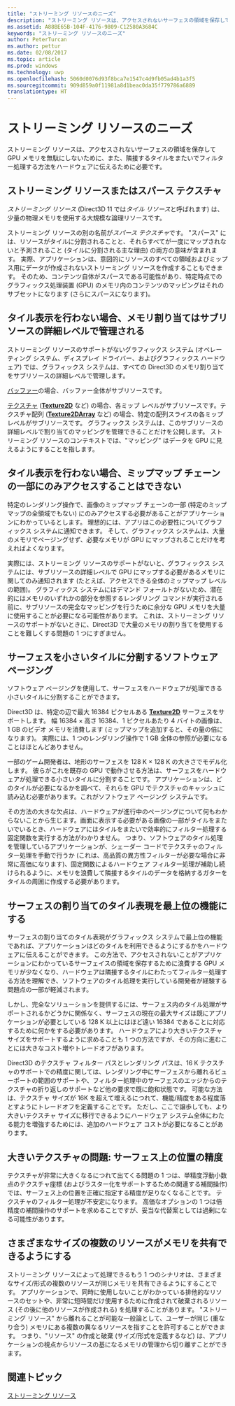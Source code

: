 ```yaml
---
title: "ストリーミング リソースのニーズ"
description: "ストリーミング リソースは、アクセスされないサーフェスの領域を保存して GPU メモリを無駄にしないために、また、隣接するタイルをまたいでフィルター処理する方法をハードウェアに伝えるために必要です。"
ms.assetid: A88BE65B-104F-4176-9809-C12580A3684C
keywords: "ストリーミング リソースのニーズ"
author: PeterTurcan
ms.author: pettur
ms.date: 02/08/2017
ms.topic: article
ms.prod: windows
ms.technology: uwp
ms.openlocfilehash: 5060d0076d93f8bca7e1547c4d9fb05ad4b1a3f5
ms.sourcegitcommit: 909d859a0f11981a8d1beac0da35f779786a6889
translationtype: HT
---
```

# <a name="the-need-for-streaming-resources"></a>ストリーミング リソースのニーズ


ストリーミング リソースは、アクセスされないサーフェスの領域を保存して GPU メモリを無駄にしないために、また、隣接するタイルをまたいでフィルター処理する方法をハードウェアに伝えるために必要です。

## <a name="span-idstreamingresourcesorsparsetexturesspanspan-idstreamingresourcesorsparsetexturesspanspan-idstreamingresourcesorsparsetexturesspanstreaming-resources-or-sparse-textures"></a><span id="Streaming_resources_or_sparse_textures"></span><span id="streaming_resources_or_sparse_textures"></span><span id="STREAMING_RESOURCES_OR_SPARSE_TEXTURES"></span>ストリーミング リソースまたはスパース テクスチャ


*ストリーミング リソース* (Direct3D 11 では*タイル リソース*と呼ばれます) は、少量の物理メモリを使用する大規模な論理リソースです。

ストリーミング リソースの別の名前が*スパース テクスチャ*です。 "スパース" には、リソースがタイルに分割されることと、それらすべてが一度にマップされないと予測されること (タイルに分割される主な理由) の両方の意味が含まれます。 実際、アプリケーションは、意図的にリソースのすべての領域およびミップス用にデータが作成されないストリーミング リソースを作成することもできます。 そのため、コンテンツ自体がスパースである可能性があり、特定時点でのグラフィックス処理装置 (GPU) のメモリ内のコンテンツのマッピングはそれのサブセットになります (さらにスパースになります)。

## <a name="span-idwithouttilingmemoryallocationsaremanagedatsubresourcegranularityspanspan-idwithouttilingmemoryallocationsaremanagedatsubresourcegranularityspanspan-idwithouttilingmemoryallocationsaremanagedatsubresourcegranularityspanwithout-tiling-memory-allocations-are-managed-at-subresource-granularity"></a><span id="Without_tiling__memory_allocations_are_managed_at_subresource_granularity"></span><span id="without_tiling__memory_allocations_are_managed_at_subresource_granularity"></span><span id="WITHOUT_TILING__MEMORY_ALLOCATIONS_ARE_MANAGED_AT_SUBRESOURCE_GRANULARITY"></span>タイル表示を行わない場合、メモリ割り当てはサブリソースの詳細レベルで管理される


ストリーミング リソースのサポートがないグラフィックス システム (オペレーティング システム、ディスプレイ ドライバー、およびグラフィックス ハードウェア) では、グラフィックス システムは、すべての Direct3D のメモリ割り当てをサブリソースの詳細レベルで管理します。

[バッファー](introduction-to-buffers.md)の場合、バッファー全体がサブリソースです。

[テクスチャ](textures.md) ([**Texture2D**](https://msdn.microsoft.com/library/windows/desktop/ff471525) など) の場合、各ミップ レベルがサブリソースです。テクスチャ配列 ([**Texture2DArray**](https://msdn.microsoft.com/library/windows/desktop/ff471526) など) の場合、特定の配列スライスの各ミップ レベルがサブリソースです。 グラフィックス システムは、このサブリソースの詳細レベルで割り当てのマッピングを管理できることだけを公開します。 ストリーミング リソースのコンテキストでは、"マッピング" はデータを GPU に見えるようにすることを指します。

## <a name="span-idwithouttilingcantaccessonlyasmallportionofmipmapchainspanspan-idwithouttilingcantaccessonlyasmallportionofmipmapchainspanspan-idwithouttilingcantaccessonlyasmallportionofmipmapchainspanwithout-tiling-cant-access-only-a-small-portion-of-mipmap-chain"></a><span id="Without_tiling__can_t_access_only_a_small_portion_of_mipmap_chain"></span><span id="without_tiling__can_t_access_only_a_small_portion_of_mipmap_chain"></span><span id="WITHOUT_TILING__CAN_T_ACCESS_ONLY_A_SMALL_PORTION_OF_MIPMAP_CHAIN"></span>タイル表示を行わない場合、ミップマップ チェーンの一部にのみアクセスすることはできない


特定のレンダリング操作で、画像のミップマップ チェーンの一部 (特定のミップマップの全領域でもない) にのみアクセスする必要があることがアプリケーションにわかっているとします。 理想的には、アプリはこの必要性についてグラフィックス システムに通知できます。 そして、グラフィックス システムは、大量のメモリでページングせず、必要なメモリが GPU にマップされることだけを考えればよくなります。

実際には、ストリーミング リソースのサポートがないと、グラフィックス システムには、サブリソースの詳細レベルで GPU にマップする必要があるメモリに関してのみ通知されます (たとえば、アクセスできる全体のミップマップ レベルの範囲)。 グラフィックス システムにはデマンド フォールトがないため、潜在的にはメモリのいずれかの部分を参照するレンダリング コマンドが実行される前に、サブリソースの完全なマッピングを行うために余分な GPU メモリを大量に使用することが必要になる可能性があります。 これは、ストリーミング リソースのサポートがないときに、Direct3D で大量のメモリの割り当てを使用することを難しくする問題の 1 つにすぎません。

## <a name="span-idsoftwarepagingtobreakthesurfaceintosmallertilesspanspan-idsoftwarepagingtobreakthesurfaceintosmallertilesspanspan-idsoftwarepagingtobreakthesurfaceintosmallertilesspansoftware-paging-to-break-the-surface-into-smaller-tiles"></a><span id="Software_paging_to_break_the_surface_into_smaller_tiles"></span><span id="software_paging_to_break_the_surface_into_smaller_tiles"></span><span id="SOFTWARE_PAGING_TO_BREAK_THE_SURFACE_INTO_SMALLER_TILES"></span>サーフェスを小さいタイルに分割するソフトウェア ページング


ソフトウェア ページングを使用して、サーフェスをハードウェアが処理できる小さいタイルに分割することができます。

Direct3D は、特定の辺で最大 16384 ピクセルある [**Texture2D**](https://msdn.microsoft.com/library/windows/desktop/ff471525) サーフェスをサポートします。 幅 16384 × 高さ 16384、1 ピクセルあたり 4 バイトの画像は、1 GB のビデオ メモリを消費します (ミップマップを追加すると、その量の倍になります)。 実際には、1 つのレンダリング操作で 1 GB 全体の参照が必要になることはほとんどありません。

一部のゲーム開発者は、地形のサーフェスを 128 K × 128 K の大きさでモデル化します。 彼らがこれを既存の GPU で動作させる方法は、サーフェスをハードウェアが処理できる小さいタイルに分割することです。 アプリケーションは、どのタイルが必要になるかを調べて、それらを GPU でテクスチャのキャッシュに読み込む必要があります。これがソフトウェア ページング システムです。

その方法の大きな欠点は、ハードウェアが進行中のページングについて何もわからないことから生じます。画面に表示する必要がある画像の一部がタイルをまたいでいるとき、ハードウェアにはタイルをまたいで効率的にフィルター処理する固定関数を実行する方法がわかりません。 つまり、ソフトウェアのタイル処理を管理しているアプリケーションが、シェーダー コードでテクスチャのフィルター処理を手動で行うか (これは、高品質の異方性フィルターが必要な場合に非常に高価になります)、固定関数によるハードウェア フィルター処理が補助し続けられるように、メモリを浪費して隣接するタイルのデータを格納するガターをタイルの周囲に作成する必要があります。

## <a name="span-idmakingtiledrepresentationofsurfaceallocationsafirst-classfeaturespanspan-idmakingtiledrepresentationofsurfaceallocationsafirst-classfeaturespanspan-idmakingtiledrepresentationofsurfaceallocationsafirst-classfeaturespanmaking-tiled-representation-of-surface-allocations-a-first-class-feature"></a><span id="Making_tiled_representation_of_surface_allocations_a_first-class_feature"></span><span id="making_tiled_representation_of_surface_allocations_a_first-class_feature"></span><span id="MAKING_TILED_REPRESENTATION_OF_SURFACE_ALLOCATIONS_A_FIRST-CLASS_FEATURE"></span>サーフェスの割り当てのタイル表現を最上位の機能にする


サーフェスの割り当てのタイル表現がグラフィックス システムで最上位の機能であれば、アプリケーションはどのタイルを利用できるようにするかをハードウェアに伝えることができます。 この方法で、アクセスされないことがアプリケーションにわかっているサーフェイスの領域を保存するために浪費する GPU メモリが少なくなり、ハードウェアは隣接するタイルにわたってフィルター処理する方法を理解でき、ソフトウェアのタイル処理を実行している開発者が経験する問題点の一部が軽減されます。

しかし、完全なソリューションを提供するには、サーフェス内のタイル処理がサポートされるかどうかに関係なく、サーフェスの現在の最大サイズは既にアプリケーションが必要としている 128 K 以上にはほど遠い 16384 であることに対応するために何かをする必要があります。 ハードウェアにより大きいテクスチャ サイズをサポートするように求めることも 1 つの方法ですが、その方向に進むことには大きなコスト増やトレードオフがあります。

Direct3D のテクスチャ フィルター パスとレンダリング パスは、16 K テクスチャのサポートでの精度に関しては、レンダリング中にサーフェスから離れるビューポートの範囲のサポートや、フィルター処理中のサーフェスのエッジからのテクスチャの折り返しのサポートなど他の要求で既に飽和状態です。 可能な方法は、テクスチャ サイズが 16K を超えて増えるにつれて、機能/精度をある程度落とすようにトレードオフを定義することです。 ただし、ここで譲歩しても、より大きいテクスチャ サイズに移行できるようにハードウェア システム全体にわたる能力を増強するためには、追加のハードウェア コストが必要になることがあります。

## <a name="span-idissuewithlargetexturesprecisionforlocationsonsurfacespanspan-idissuewithlargetexturesprecisionforlocationsonsurfacespanspan-idissuewithlargetexturesprecisionforlocationsonsurfacespanissue-with-large-textures-precision-for-locations-on-surface"></a><span id="Issue_with_large_textures__precision_for_locations_on_surface"></span><span id="issue_with_large_textures__precision_for_locations_on_surface"></span><span id="ISSUE_WITH_LARGE_TEXTURES__PRECISION_FOR_LOCATIONS_ON_SURFACE"></span>大きいテクスチャの問題: サーフェス上の位置の精度


テクスチャが非常に大きくなるにつれて出てくる問題の 1 つは、単精度浮動小数点のテクスチャ座標 (およびラスター化をサポートするための関連する補間操作) では、サーフェス上の位置を正確に指定する精度が足りなくなることです。 テクスチャのフィルター処理が不安定になります。 高価なオプションの 1 つは倍精度の補間操作のサポートを求めることですが、妥当な代替案としては過剰になる可能性があります。

## <a name="span-idenablingmultipleresourcesofdifferentdimensionstosharememoryspanspan-idenablingmultipleresourcesofdifferentdimensionstosharememoryspanspan-idenablingmultipleresourcesofdifferentdimensionstosharememoryspanenabling-multiple-resources-of-different-dimensions-to-share-memory"></a><span id="Enabling_multiple_resources_of_different_dimensions_to_share_memory"></span><span id="enabling_multiple_resources_of_different_dimensions_to_share_memory"></span><span id="ENABLING_MULTIPLE_RESOURCES_OF_DIFFERENT_DIMENSIONS_TO_SHARE_MEMORY"></span>さまざまなサイズの複数のリソースがメモリを共有できるようにする


ストリーミング リソースによって処理できるもう 1 つのシナリオは、さまざまなサイズ/形式の複数のリソースが同じメモリを共有できるようにすることです。 アプリケーションで、同時に使用しないことがわかっている排他的なリソースのセットや、非常に短時間だけ使用するために作成されて破棄されるリソース (その後に他のリソースが作成される) を処理することがあります。 "ストリーミング リソース" から離れることが可能な一般論として、ユーザーが同じ (重なり合う) メモリにある複数の異なるリソースを指すことを許可することができます。 つまり、"リソース" の作成と破棄 (サイズ/形式を定義するなど) は、アプリケーションの視点からリソースの基になるメモリの管理から切り離すことができます。

## <a name="span-idrelated-topicsspanrelated-topics"></a><span id="related-topics"></span>関連トピック


[ストリーミング リソース](streaming-resources.md)

 

 




